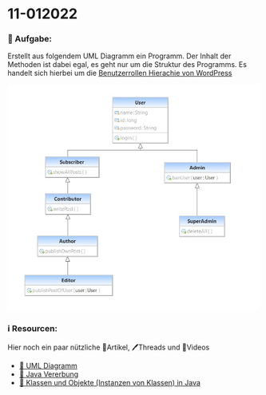 # 11-012022


### 📝 Aufgabe:


Erstellt aus folgendem UML Diagramm ein Programm. Der Inhalt der Methoden ist dabei egal, es geht nur um die Struktur des Programms.
Es handelt sich hierbei um die [Benutzerrollen Hierachie von WordPress](https://wordpress.org/support/article/roles-and-capabilities/)

![UML](https://raw.githubusercontent.com/DDemmer1/11-01-2022/main/img/Screenshot%202022-01-11%20095531.jpg)





### ℹ️ Resourcen:
Hier noch ein paar nützliche 📃Artikel, 🖊️Threads und 🎥Videos

- [📃 UML Diagramm](https://de.wikipedia.org/wiki/Klassendiagramm)
- [📃 Java Vererbung](https://github.com/DH-Cologne/java-wegweiser/blob/master/articles/Vererbung-I-Grundlagen.md)
- [📃 Klassen und Objekte (Instanzen von Klassen) in Java](https://www.programmierenlernenhq.de/klassen-und-objekte-in-java/)
